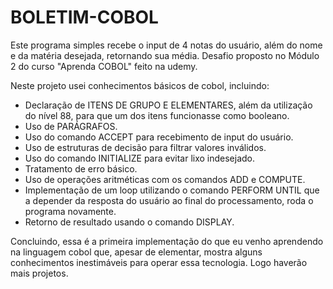 # BOLETIM-COBOL
Este programa simples recebe o input de 4 notas do usuário, além do nome e da matéria desejada, retornando sua média.
Desafio proposto no Módulo 2 do curso "Aprenda COBOL" feito na udemy.

Neste projeto usei conhecimentos básicos de cobol, incluindo:

 + Declaração de ITENS DE GRUPO E ELEMENTARES, além da utilização do nível 88, para que um dos itens funcionasse como booleano.
 + Uso de PARÁGRAFOS.
 + Uso do comando ACCEPT para recebimento de input do usuário.
 + Uso de estruturas de decisão para filtrar valores inválidos.
 + Uso do comando INITIALIZE para evitar lixo indesejado.
 + Tratamento de erro básico.
 + Uso de operações aritméticas com os comandos ADD e COMPUTE.
 + Implementação de um loop utilizando o comando PERFORM UNTIL que a depender da resposta do usuário ao final do processamento, roda o programa novamente.
 + Retorno de resultado usando o comando DISPLAY.

Concluindo, essa é a primeira implementação do que eu venho aprendendo na linguagem cobol que, apesar de elementar, mostra alguns conhecimentos inestimáveis 
para operar essa tecnologia. Logo haverão mais projetos.
